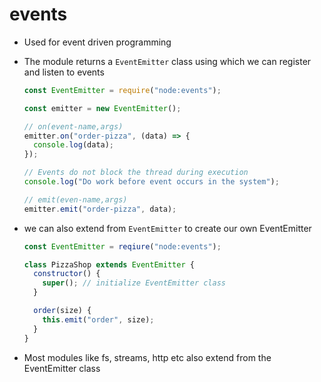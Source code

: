 # events

- Used for event driven programming
- The module returns a `EventEmitter` class using which we can register and listen to events

  ```js
  const EventEmitter = require("node:events");

  const emitter = new EventEmitter();

  // on(event-name,args)
  emitter.on("order-pizza", (data) => {
    console.log(data);
  });

  // Events do not block the thread during execution
  console.log("Do work before event occurs in the system");

  // emit(even-name,args)
  emitter.emit("order-pizza", data);
  ```

- we can also extend from `EventEmitter` to create our own EventEmitter

  ```js
  const EventEmitter = reqiure("node:events");

  class PizzaShop extends EventEmitter {
    constructor() {
      super(); // initialize EventEmitter class
    }

    order(size) {
      this.emit("order", size);
    }
  }
  ```

- Most modules like fs, streams, http etc also extend from the EventEmitter class
